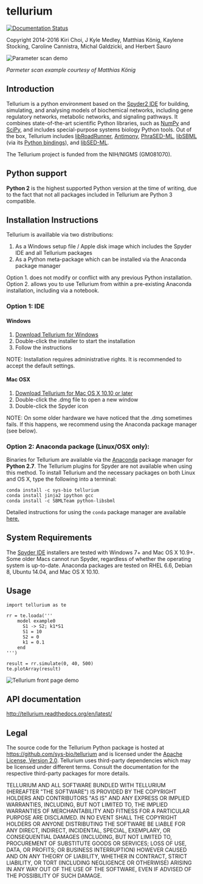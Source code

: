 
# tellurium
[![Documentation Status](https://readthedocs.org/projects/tellurium/badge/?version=latest)](http://tellurium.readthedocs.org/en/latest/?badge=latest)

Copyright 2014-2016
Kiri Choi, J Kyle Medley, Matthias König, Kaylene Stocking, Caroline Cannistra, Michal Galdzicki, and Herbert Sauro

![Parameter scan demo](http://tellurium.readthedocs.org/en/latest/_images/parameter_scan_2_0.png)

*Parmeter scan example courtesy of Matthias König*

## Introduction

Tellurium is a python environment based on the [Spyder2 IDE](https://github.com/spyder-ide/spyder) for building, simulating, and analysing models of biochemical networks, including gene regulatory networks, metabolic networks, and signaling pathways. It combines state-of-the-art scientific Python libraries, such as [NumPy](http://www.numpy.org/) and [SciPy](http://www.scipy.org/), and includes special-purpose systems biology Python tools. Out of the box, Tellurium includes [libRoadRunner](https://github.com/sys-bio/roadrunner), [Antimony](http://antimony.sourceforge.net/), [PhraSED-ML](http://phrasedml.sf.net/), [libSBML](http://sbml.org/Software/libSBML) (via its [Python bindings](http://sbml.org/Software/libSBML/5.12.0/docs/formatted/python-api/)), and [libSED-ML](https://github.com/fbergmann/libSEDML).

The Tellurium project is funded from the NIH/NIGMS (GM081070).

## Python support

**Python 2** is the highest supported Python version at the time of writing, due to the fact that not all packages included in Tellurium are Python 3 compatible.

## Installation Instructions

Tellurium is availlable via two distributions:

1. As a Windows setup file / Apple disk image which includes the Spyder IDE and all Tellurium packages
2. As a Python meta-package which can be installed via the Anaconda package manager

Option 1. does not modify or conflict with any previous Python installation. Option 2. allows you to use Tellurium from within a pre-existing Anaconda installation, including via a notebook.

### Option 1: IDE

#### Windows

1. [Download Tellurium for Windows](https://sourceforge.net/projects/pytellurium/files/Tellurium-1.3/1.3.5/Tellurium-1.3.5-Python-2.7-win32-portable-setup.exe/download)
2. Double-click the installer to start the installation
3. Follow the instructions

NOTE: Installation requires administrative rights. It is recommended to accept the default settings.

#### Mac OSX

1. [Download Tellurium for Mac OS X 10.10 or later](https://sourceforge.net/projects/pytellurium/files/Tellurium-1.3/1.3.5/Tellurium-1.3.5-Spyder-2.3.8-OSX.dmg/download)
2. Double-click the .dmg file to open a new window
3. Double-click the Spyder icon

NOTE: On some older hardware we have noticed that the .dmg sometimes fails. If this happens, we recommend using the Anaconda package manager (see below).

### Option 2: Anaconda package (Linux/OSX only):

Binaries for Tellurium are available via the [Anaconda](https://www.continuum.io/downloads) package manager for **Python 2.7**. The Tellurium plugins for Spyder are not available when using this method. To install Tellurium and the necessary packages on both Linux and OS X, type the following into a terminal:

```
conda install -c sys-bio tellurium
conda install jinja2 ipython gcc
conda install -c SBMLTeam python-libsbml 
```

Detailed instructions for using the `conda` package manager are available [here.](http://conda.pydata.org/docs/using/pkgs.html) 

## System Requirements

The [Spyder IDE](https://github.com/sys-bio/tellurium#installation-instructions) installers are tested with Windows 7+ and Mac OS X 10.9+. Some older Macs cannot run Spyder, regardless of whether the operating system is up-to-date. Anaconda packages are tested on RHEL 6.6, Debian 8, Ubuntu 14.04, and Mac OS X 10.10.

## Usage

```{python}
import tellurium as te

rr = te.loada('''
    model example0
      S1 -> S2; k1*S1
      S1 = 10
      S2 = 0
      k1 = 0.1
    end
''')

result = rr.simulate(0, 40, 500) 
te.plotArray(result)
```

![Tellurium front page demo](https://raw.githubusercontent.com/wiki/sys-bio/tellurium/img/tellurium-front-page-image.png)

## API documentation 

http://tellurium.readthedocs.org/en/latest/

## Legal

The source code for the Tellurium Python package is hosted at https://github.com/sys-bio/tellurium and is licensed under the [Apache License, Version 2.0](http://www.apache.org/licenses/LICENSE-2.0). Tellurium uses third-party dependencies which may be licensed under different terms. Consult the documentation for the respective third-party packages for more details.

TELLURIUM AND ALL SOFTWARE BUNDLED WITH TELLURIUM (HEREAFTER "THE SOFTWARE") IS PROVIDED BY THE COPYRIGHT HOLDERS AND CONTRIBUTORS "AS IS" AND ANY EXPRESS OR IMPLIED WARRANTIES, INCLUDING, BUT NOT LIMITED TO, THE IMPLIED WARRANTIES OF MERCHANTABILITY AND FITNESS FOR A PARTICULAR PURPOSE ARE DISCLAIMED. IN NO EVENT SHALL THE COPYRIGHT HOLDERS OR ANYONE DISTRIBUTING THE SOFTWARE BE LIABLE FOR ANY DIRECT, INDIRECT, INCIDENTAL, SPECIAL, EXEMPLARY, OR CONSEQUENTIAL DAMAGES (INCLUDING, BUT NOT LIMITED TO, PROCUREMENT OF SUBSTITUTE GOODS OR SERVICES; LOSS OF USE, DATA, OR PROFITS; OR BUSINESS INTERRUPTION) HOWEVER CAUSED AND ON ANY THEORY OF LIABILITY, WHETHER IN CONTRACT, STRICT LIABILITY, OR TORT (INCLUDING NEGLIGENCE OR OTHERWISE) ARISING IN ANY WAY OUT OF THE USE OF THE SOFTWARE, EVEN IF ADVISED OF THE POSSIBILITY OF SUCH DAMAGE.

